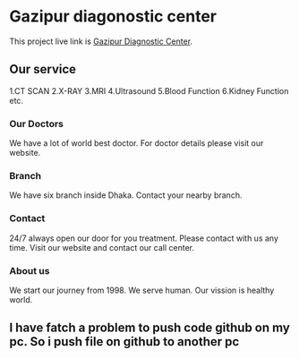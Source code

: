 

# Gazipur diagonostic center

This project live link is [Gazipur Diagnostic Center](https://gazipur-medical.web.app/).

## Our service

1.CT SCAN
2.X-RAY
3.MRI
4.Ultrasound
5.Blood Function
6.Kidney Function etc.

### Our Doctors

We have a lot of world best doctor. For doctor details please visit our website.

### Branch

We have six branch inside Dhaka. Contact your nearby branch.

### Contact

24/7 always open our door for you treatment. Please contact with us any time. Visit our website and contact our call center.

### About us

We start our journey from 1998. We serve human. Our vission is healthy world.

## I have fatch a problem to push code github on my pc. So i push file on github to another pc ##
